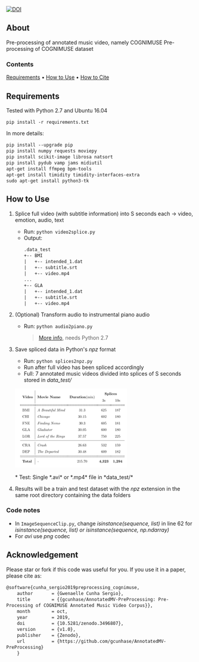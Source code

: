 [![DOI](https://zenodo.org/badge/152549677.svg)](https://zenodo.org/badge/latestdoi/152549677)

## About
Pre-processing of annotated music video, namely COGNIMUSE
Pre-processing of COGNIMUSE dataset

### Contents
[Requirements](#requirements) • [How to Use](#how-to-use) • [How to Cite](#acknowledgement)

## Requirements
Tested with Python 2.7 and Ubuntu 16.04
```
pip install -r requirements.txt
```

In more details:
```
pip install --upgrade pip
pip install numpy requests moviepy
pip install scikit-image librosa natsort
pip install pydub vamp jams midiutil
apt-get install ffmpeg bpm-tools
apt-get install timidity timidity-interfaces-extra
sudo apt-get install python3-tk
```

## How to Use
1. Splice full video (with subtitle information) into S seconds each -> video, emotion, audio, text
    * Run: `python video2splice.py`
    * Output: 
      ```
      .data_test
      +-- BMI
      |   +-- intended_1.dat
      |   +-- subtitle.srt
      |   +-- video.mp4
      ...
      +-- GLA
      |   +-- intended_1.dat
      |   +-- subtitle.srt
      |   +-- video.mp4 
      ```

2. (Optional) Transform audio to instrumental piano audio
    * Run: `python audio2piano.py`
      > [More info](https://github.com/gcunhase/wav2midi2wav), needs Python 2.7
3. Save spliced data in Python's *npz* format
    * Run: `python splices2npz.py`
    * Run after full video has been spliced accordingly
    * Full: 7 annotated music videos divided into splices of S seconds stored in *data_test/*
    <p align="left">
    <img src="https://github.com/gcunhase/AnnotatedMV-PreProcessing/blob/master/assets/dataset.png" width="300" alt="Dataset">
    </p>   
    * Test: Single *.avi* or *.mp4* file in *data_test/*
4. Results will be a train and test dataset with the *npz* extension in the same root directory containing the data folders

### Code notes
   * In `ImageSequenceClip.py`, change *isinstance(sequence, list)* in line 62 for *isinstance(sequence, list) or isinstance(sequence, np.ndarray)*
   * For *avi* use *png* codec

## Acknowledgement
Please star or fork if this code was useful for you. If you use it in a paper, please cite as:
```
@software{cunha_sergio2019preprocessing_cognimuse,
    author       = {Gwenaelle Cunha Sergio},
    title        = {{gcunhase/AnnotatedMV-PreProcessing: Pre-Processing of COGNIMUSE Annotated Music Video Corpus}},
    month        = oct,
    year         = 2019,
    doi          = {10.5281/zenodo.3496807},
    version      = {v1.0},
    publisher    = {Zenodo},
    url          = {https://github.com/gcunhase/AnnotatedMV-PreProcessing}
    }
```
